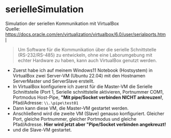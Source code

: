 # serielleSimulation
Simulation der seriellen Kommunikation mit VirtualBox  
Quelle: https://docs.oracle.com/en/virtualization/virtualbox/6.0/user/serialports.html  

>Um Software für die Kommunikation über die serielle Schnittstelle (RS-232/RS-485) zu entwickeln, ohne eine Laborumgebung mit echter Hardware zu haben, kann auch VirtualBox genutzt werden.

* Zuerst habe ich auf meinem Windows11 Notebook (Hostsystem) in VirtualBox zwei Server-VM (Ubuntu 22.04) mit den Hostnamen ServerMaster und ServerSlave erstellt.
* In VirtualBox konfiguriere ich zuerst für die Master-VM die Serielle Schnittstelle (Port 1, Serielle schnittstelle aktivieren, Portnummer COM1, Portmodus Host-Pipe, **"Mit pipe/Socket verbinden NICHT ankreuzen!**, Pfad/Adresse: `\\.\pipe\test01`
* Dann kann diese VM, die Master-VM gestartet werden.
* Anschließend wird die zweite VM (Slave) genauso konfiguriert. Gleicher Port, gleiche Portnummer, gleicher Portmodus und gleiche Pfad/Adresse. **Hier wird jetzt aber "Pipe/Socket verbinden angekreuzt!**
* und die Slave-VM gestartet.
